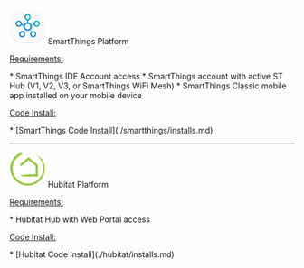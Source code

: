 
![](../img/logos/st_logo_64.png) SmartThings Platform

<p><u>Requirements:</u></p>
* SmartThings IDE Account access
* SmartThings account with active ST Hub (V1, V2, V3, or SmartThings WiFi Mesh)
* SmartThings Classic mobile app installed on your mobile device

<p><u>Code Install:</u></p>
* [SmartThings Code Install](./smartthings/installs.md)

---

![](../img/logos/he_logo_64.png) Hubitat Platform

<p><u>Requirements:</u></p>
* Hubitat Hub with Web Portal access

<p><u>Code Install:</u></p>
* [Hubitat Code Install](./hubitat/installs.md)
